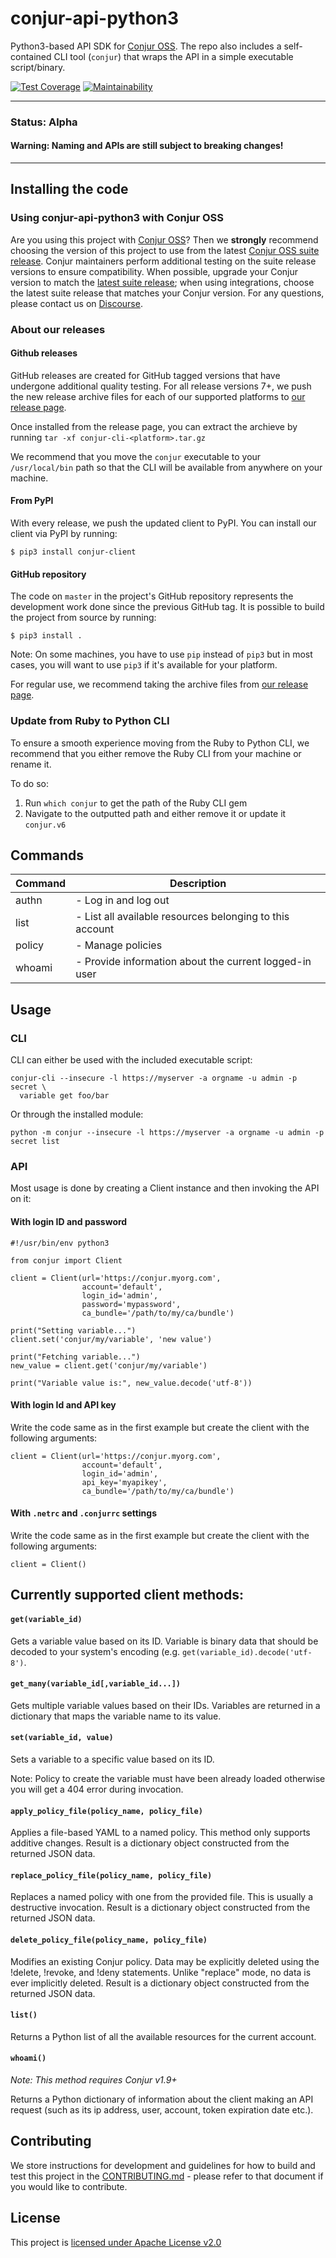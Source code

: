 # conjur-api-python3

Python3-based API SDK for [Conjur OSS](https://www.conjur.org/). The repo also includes a self-contained CLI tool (`conjur`) that wraps the API in a simple executable script/binary.

[![Test Coverage](https://api.codeclimate.com/v1/badges/d90d69a3942120b36785/test_coverage)](https://codeclimate.com/github/cyberark/conjur-api-python3/test_coverage) [![Maintainability](https://api.codeclimate.com/v1/badges/d90d69a3942120b36785/maintainability)](https://codeclimate.com/github/cyberark/conjur-api-python3/maintainability)

---

### **Status**: Alpha

#### **Warning: Naming and APIs are still subject to breaking changes!**

---

## Installing the code

### Using conjur-api-python3 with Conjur OSS 

Are you using this project with [Conjur OSS](https://github.com/cyberark/conjur)? Then we **strongly** recommend choosing the version of this project to use from the latest [Conjur OSS suite release](https://docs.conjur.org/Latest/en/Content/Overview/Conjur-OSS-Suite-Overview.html). 
Conjur maintainers perform additional testing on the suite release versions to ensure 
compatibility. When possible, upgrade your Conjur version to match the 
[latest suite release](https://docs.conjur.org/Latest/en/Content/ReleaseNotes/ConjurOSS-suite-RN.htm); when using integrations, choose the latest suite release that matches your Conjur version. For any questions, please contact us on [Discourse](https://discuss.cyberarkcommons.org/c/conjur/5).

### About our releases

#### Github releases

GitHub releases are created for GitHub tagged versions that have undergone additional quality testing. For all release versions 7+, we push the new release archive files for each of our supported platforms to [our release page](https://github.com/cyberark/conjur-api-python3/releases).

Once installed from the release page, you can extract the archieve by running `tar -xf conjur-cli-<platform>.tar.gz`

We recommend that you move the `conjur` executable to your `/usr/local/bin` path so that the CLI will be available from anywhere on your machine.

#### From PyPI

With every release, we push the updated client to PyPI. You can install our client via PyPI by running:

```
$ pip3 install conjur-client
```

#### GitHub repository

The code on `master` in the project's GitHub repository represents the development work done since the previous GitHub tag. It is possible to build the project from source by running:

```
$ pip3 install .
```

Note: On some machines, you have to use `pip` instead of `pip3` but in most cases,
you will want to use `pip3` if it's available for your platform.

For regular use, we recommend taking the archive files from [our release page](https://github.com/cyberark/conjur-api-python3/releases).

### Update from Ruby to Python CLI

To ensure a smooth experience moving from the Ruby to Python CLI, we recommend that you either remove the Ruby CLI from your machine or rename it.

To do so:

1. Run `which conjur` to get the path of the Ruby CLI gem
2. Navigate to the outputted path and either remove it or update it `conjur.v6`

## Commands

| Command | Description                                              |
| ------- | -------------------------------------------------------- |
| authn   | - Log in and log out                                     |
| list    | - List all available resources belonging to this account |
| policy  | - Manage policies                                        |
| whoami  | - Provide information about the current logged-in user   |

## Usage

### CLI

CLI can either be used with the included executable script:

```shell
conjur-cli --insecure -l https://myserver -a orgname -u admin -p secret \
  variable get foo/bar
```

Or through the installed module:

```shell
python -m conjur --insecure -l https://myserver -a orgname -u admin -p secret list
```

### API

Most usage is done by creating a Client instance and then invoking the API on it:

#### With login ID and password

```python3
#!/usr/bin/env python3

from conjur import Client

client = Client(url='https://conjur.myorg.com',
                account='default',
                login_id='admin',
                password='mypassword',
                ca_bundle='/path/to/my/ca/bundle')

print("Setting variable...")
client.set('conjur/my/variable', 'new value')

print("Fetching variable...")
new_value = client.get('conjur/my/variable')

print("Variable value is:", new_value.decode('utf-8'))
```

#### With login Id and API key

Write the code same as in the first example but create the client with the following arguments:

```python3
client = Client(url='https://conjur.myorg.com',
                account='default',
                login_id='admin',
                api_key='myapikey',
                ca_bundle='/path/to/my/ca/bundle')
```

#### With `.netrc` and `.conjurrc` settings

Write the code same as in the first example but create the client with the following arguments:

```python3
client = Client()
```

## Currently supported client methods:

#### `get(variable_id)`

Gets a variable value based on its ID. Variable is binary data
that should be decoded to your system's encoding (e.g.
`get(variable_id).decode('utf-8')`.

#### `get_many(variable_id[,variable_id...])`

Gets multiple variable values based on their IDs. Variables are
returned in a dictionary that maps the variable name to its value.

#### `set(variable_id, value)`

Sets a variable to a specific value based on its ID.

Note: Policy to create the variable must have been already loaded
otherwise you will get a 404 error during invocation.

#### `apply_policy_file(policy_name, policy_file)`

Applies a file-based YAML to a named policy. This method only
supports additive changes. Result is a dictionary object constructed
from the returned JSON data.

#### `replace_policy_file(policy_name, policy_file)`

Replaces a named policy with one from the provided file. This is
usually a destructive invocation. Result is a dictionary object
constructed from the returned JSON data.

#### `delete_policy_file(policy_name, policy_file)`

Modifies an existing Conjur policy. Data may be explicitly
deleted using the !delete, !revoke, and !deny statements. Unlike
"replace" mode, no data is ever implicitly deleted. Result is a
dictionary object constructed from the returned JSON data.

#### `list()`

Returns a Python list of all the available resources for the current
account.

#### `whoami()`

_Note: This method requires Conjur v1.9+_

Returns a Python dictionary of information about the client making an
API request (such as its ip address, user, account,
token expiration date etc.).



## Contributing

We store instructions for development and guidelines for how to build and test this
project in the [CONTRIBUTING.md](CONTRIBUTING.md) - please refer to that document
if you would like to contribute.

## License

This project is [licensed under Apache License v2.0](LICENSE.md)
